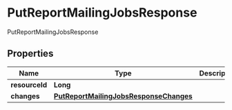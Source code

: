 

# PutReportMailingJobsResponse

PutReportMailingJobsResponse
## Properties

Name | Type | Description | Notes
------------ | ------------- | ------------- | -------------
**resourceId** | **Long** |  |  [optional]
**changes** | [**PutReportMailingJobsResponseChanges**](PutReportMailingJobsResponseChanges.md) |  |  [optional]



